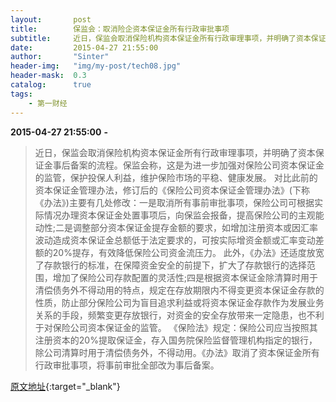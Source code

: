 ```yaml
---
layout:       post
title:        保监会：取消险企资本保证金所有行政审批事项
subtitle:     近日，保监会取消保险机构资本保证金所有行政审理事项，并明确了资本保证金事后备案的流程。
date:         2015-04-27 21:55:00
author:       "Sinter"
header-img:   "img/my-post/tech08.jpg"
header-mask:  0.3
catalog:      true
tags:
    - 第一财经
---
```


**2015-04-27 21:55:00**  **-**

> 近日，保监会取消保险机构资本保证金所有行政审理事项，并明确了资本保证金事后备案的流程。保监会称，这是为进一步加强对保险公司资本保证金的监管，保护投保人利益，维护保险市场的平稳、健康发展。
对比此前的资本保证金管理办法，修订后的《保险公司资本保证金管理办法》(下称《办法》)主要有几处修改：一是取消所有事前审批事项，保险公司可根据实际情况办理资本保证金处置事项后，向保监会报备，提高保险公司的主观能动性;二是调整部分资本保证金提存金额的要求，如增加注册资本或因汇率波动造成资本保证金总额低于法定要求的，可按实际增资金额或汇率变动差额的20%提存，有效降低保险公司资金流压力。
此外，《办法》还适度放宽了存款银行的标准，在保障资金安全的前提下，扩大了存款银行的选择范围，增加了保险公司存款配置的灵活性;四是根据资本保证金除清算时用于清偿债务外不得动用的特点，规定在存放期限内不得变更资本保证金存款的性质，防止部分保险公司为盲目追求利益或将资本保证金存款作为发展业务关系的手段，频繁变更存放银行，对资金的安全存放带来一定隐患，也不利于对保险公司资本保证金的监管。
《保险法》规定：保险公司应当按照其注册资本的20%提取保证金，存入国务院保险监督管理机构指定的银行，除公司清算时用于清偿债务外，不得动用。《办法》取消了资本保证金所有行政审批事项，将事前审批全部改为事后备案。


[原文地址](http://www.yicai.com/news/4611335.html){:target="_blank"}


